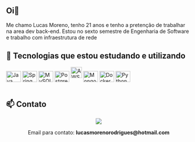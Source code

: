 ## Oi👋

Me chamo Lucas Moreno, tenho 21 anos e tenho a pretenção de trabalhar na area dev back-end. Estou no sexto semestre de Engenharia de Software e trabalho com infraestrutura de rede

  
## 🚀 Tecnologias que estou estudando e utilizando
<div style="display: inline_block">
  <img align="center" alt="Java" height="30" width="40" src="https://cdn.jsdelivr.net/gh/devicons/devicon/icons/java/java-original.svg">
  <img align="center" alt="Spring" height="30" width="40" src="https://cdn.jsdelivr.net/gh/devicons/devicon/icons/spring/spring-original.svg">
  <img align="center" alt="MySQL" height="30" width="40" src="https://cdn.jsdelivr.net/gh/devicons/devicon/icons/mysql/mysql-original.svg">
  <img align="center" alt="PostgreSQL" height="30" width="40" src="https://cdn.jsdelivr.net/gh/devicons/devicon/icons/postgresql/postgresql-original.svg">
   <img src="https://cdn.simpleicons.org/amazonaws/232F3E" alt="AWS" height="30" />
  <img align="center" alt="MongoDB" height="30" width="40" src="https://cdn.jsdelivr.net/gh/devicons/devicon/icons/mongodb/mongodb-original.svg">
  <img align="center" alt="Docker" height="30" width="40" src="https://cdn.jsdelivr.net/gh/devicons/devicon/icons/docker/docker-original.svg">
  <img align="center" alt="Python" height="30" width="40" src="https://cdn.jsdelivr.net/gh/devicons/devicon/icons/python/python-original.svg">
</div>

<br>

## 📫 Contato

<div align="center"> 
  <a href="https://www.linkedin.com/in/lucas-moreno-a26639294" target="_blank">
    <img src="https://img.shields.io/badge/-LinkedIn-%230077B5?style=for-the-badge&logo=linkedin&logoColor=white">
  </a> 
  <p>Email para contato: <strong>lucasmorenorodrigues@hotmail.com</strong></p>
</div>


